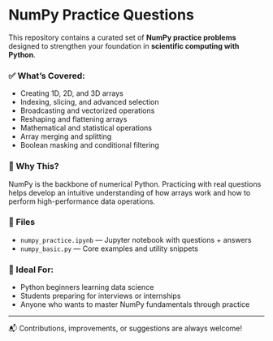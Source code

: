 # NumPy Practice Questions

This repository contains a curated set of **NumPy practice problems** designed to strengthen your foundation in **scientific computing with Python**.

### ✅ What’s Covered:
- Creating 1D, 2D, and 3D arrays
- Indexing, slicing, and advanced selection
- Broadcasting and vectorized operations
- Reshaping and flattening arrays
- Mathematical and statistical operations
- Array merging and splitting
- Boolean masking and conditional filtering

### 📌 Why This?
NumPy is the backbone of numerical Python. Practicing with real questions helps develop an intuitive understanding of how arrays work and how to perform high-performance data operations.

### 📁 Files
- `numpy_practice.ipynb` — Jupyter notebook with questions + answers
- `numpy_basic.py` — Core examples and utility snippets

### 🚀 Ideal For:
- Python beginners learning data science
- Students preparing for interviews or internships
- Anyone who wants to master NumPy fundamentals through practice

---

📬 Contributions, improvements, or suggestions are always welcome!


